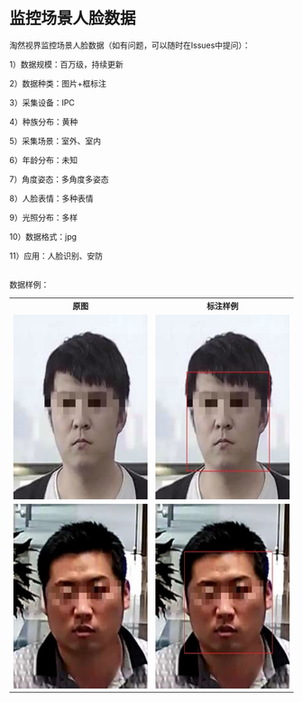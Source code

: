 # 监控场景人脸数据
<p>淘然视界监控场景人脸数据（如有问题，可以随时在Issues中提问）：</p>
<p>1）数据规模：百万级，持续更新</p>
<p>2）数据种类：图片+框标注</p></p></p>
<p>3）采集设备：IPC </p></p>
<p>4）种族分布：黄种</p>
<p>5）采集场景：室外、室内</p>
<p>6）年龄分布：未知</p>
<p>7）角度姿态：多角度多姿态</p>
<p>8）人脸表情：多种表情</p>
<p>9）光照分布：多样 </p>
<p>10）数据格式：jpg </p></p>
<p>11）应用：人脸识别、安防</p>

<br>数据样例：<br>
<table>
  <tr>
    <th>原图</th>
    <th>标注样例</th>
  </tr>
  <tr>
    <td> <img src="https://github.com/cmhu/Monitoring-scene-face-data/blob/master/pic/1.jpg" width="240" height="328" /> </td>
    <td> <img src="https://github.com/cmhu/Monitoring-scene-face-data/blob/master/pic/1-1.jpg" width="240" height="328" /> </td>
  </tr>
  <tr>
    <td> <img src="https://github.com/cmhu/Monitoring-scene-face-data/blob/master/pic/3.jpg" width="240" height="328" /> </td>
    <td> <img src="https://github.com/cmhu/Monitoring-scene-face-data/blob/master/pic/3-1.jpg" width="240" height="328" /> </td>
  </tr>      
</table>

    
      
      
